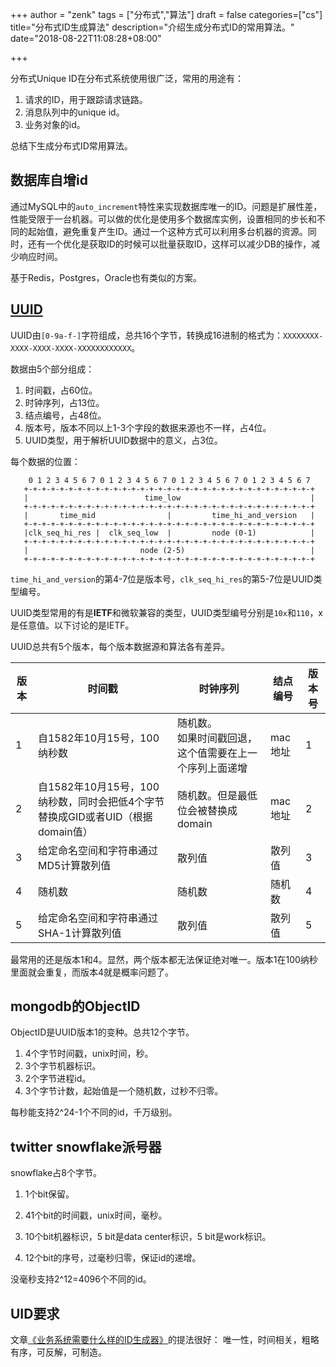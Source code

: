 +++
author = "zenk"
tags = ["分布式","算法"]
draft = false
categories=["cs"]
title="分布式ID生成算法"
description="介绍生成分布式ID的常用算法。"
date="2018-08-22T11:08:28+08:00"

+++

分布式Unique ID在分布式系统使用很广泛，常用的用途有：

1. 请求的ID，用于跟踪请求链路。
2. 消息队列中的unique id。
3. 业务对象的id。

总结下生成分布式ID常用算法。

## 数据库自增id

通过MySQL中的`auto_increment`特性来实现数据库唯一的ID。问题是扩展性差，性能受限于一台机器。可以做的优化是使用多个数据库实例，设置相同的步长和不同的起始值，避免重复产生ID。通过一个这种方式可以利用多台机器的资源。同时，还有一个优化是获取ID的时候可以批量获取ID，这样可以减少DB的操作，减少响应时间。

基于Redis，Postgres，Oracle也有类似的方案。

## [UUID](http://www.ietf.org/rfc/rfc4122.txt)

UUID由`[0-9a-f-]`字符组成，总共16个字节，转换成16进制的格式为：`XXXXXXXX-XXXX-XXXX-XXXX-XXXXXXXXXXXX`。

数据由5个部分组成：

1. 时间戳，占60位。
2. 时钟序列，占13位。
3. 结点编号，占48位。
4. 版本号，版本不同以上1-3个字段的数据来源也不一样，占4位。
5. UUID类型，用于解析UUID数据中的意义，占3位。

每个数据的位置：

```
    0 1 2 3 4 5 6 7 0 1 2 3 4 5 6 7 0 1 2 3 4 5 6 7 0 1 2 3 4 5 6 7
   +-+-+-+-+-+-+-+-+-+-+-+-+-+-+-+-+-+-+-+-+-+-+-+-+-+-+-+-+-+-+-+-+
   |                          time_low                             |
   +-+-+-+-+-+-+-+-+-+-+-+-+-+-+-+-+-+-+-+-+-+-+-+-+-+-+-+-+-+-+-+-+
   |       time_mid                |         time_hi_and_version   |
   +-+-+-+-+-+-+-+-+-+-+-+-+-+-+-+-+-+-+-+-+-+-+-+-+-+-+-+-+-+-+-+-+
   |clk_seq_hi_res |  clk_seq_low  |         node (0-1)            |
   +-+-+-+-+-+-+-+-+-+-+-+-+-+-+-+-+-+-+-+-+-+-+-+-+-+-+-+-+-+-+-+-+
   |                         node (2-5)                            |
   +-+-+-+-+-+-+-+-+-+-+-+-+-+-+-+-+-+-+-+-+-+-+-+-+-+-+-+-+-+-+-+-+
```

`time_hi_and_version`的第4-7位是版本号，`clk_seq_hi_res`的第5-7位是UUID类型编号。

UUID类型常用的有是**IETF**和微软兼容的类型，UUID类型编号分别是`10x`和`110`，x是任意值。以下讨论的是IETF。

UUID总共有5个版本，每个版本数据源和算法各有差异。

| 版本 | 时间戳                                                       | 时钟序列                                                     | 结点编号 | 版本号 |
| ---- | ------------------------------------------------------------ | ------------------------------------------------------------ | -------- | ------ |
| 1    | 自1582年10月15号，100纳秒数                                  | 随机数。<br />如果时间戳回退，这个值需要在上一个序列上面递增 | mac地址  | 1      |
| 2    | 自1582年10月15号，100纳秒数，同时会把低4个字节替换成GID或者UID（根据domain值） | 随机数。但是最低位会被替换成domain                           | mac地址  | 2      |
| 3    | 给定命名空间和字符串通过MD5计算散列值                        | 散列值                                                       | 散列值   | 3      |
| 4    | 随机数                                                       | 随机数                                                       | 随机数   | 4      |
| 5    | 给定命名空间和字符串通过SHA-1计算散列值                      | 散列值                                                       | 散列值   | 5      |

最常用的还是版本1和4。显然，两个版本都无法保证绝对唯一。版本1在100纳秒里面就会重复，而版本4就是概率问题了。

## mongodb的ObjectID

ObjectID是UUID版本1的变种。总共12个字节。

1. 4个字节时间戳，unix时间，秒。
2. 3个字节机器标识。
3. 2个字节进程id。
4. 3个字节计数，起始值是一个随机数，过秒不归零。

每秒能支持2^24-1个不同的id，千万级别。

## twitter snowflake派号器

snowflake占8个字节。

1. 1个bit保留。

2. 41个bit的时间戳，unix时间，毫秒。
3. 10个bit机器标识，5 bit是data center标识，5 bit是work标识。
4. 12个bit的序号，过毫秒归零，保证id的递增。

没毫秒支持2^12=4096个不同的id。

## UID要求

文章[《业务系统需要什么样的ID生成器》](http://ericliang.info/what-kind-of-id-generator-we-need-in-business-systems/)的提法很好： 唯一性，时间相关，粗略有序，可反解，可制造。